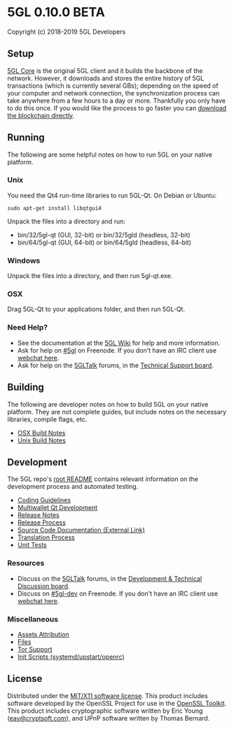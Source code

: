 5GL 0.10.0 BETA
=====================

Copyright (c) 2018-2019 5GL Developers


Setup
---------------------
[5GL Core](http://5gl.info/en/download) is the original 5GL client and it builds the backbone of the network. However, it downloads and stores the entire history of 5GL transactions (which is currently several GBs); depending on the speed of your computer and network connection, the synchronization process can take anywhere from a few hours to a day or more. Thankfully you only have to do this once. If you would like the process to go faster you can [download the blockchain directly](bootstrap.md).

Running
---------------------
The following are some helpful notes on how to run 5GL on your native platform. 

### Unix

You need the Qt4 run-time libraries to run 5GL-Qt. On Debian or Ubuntu:

	sudo apt-get install libqtgui4

Unpack the files into a directory and run:

- bin/32/5gl-qt (GUI, 32-bit) or bin/32/5gld (headless, 32-bit)
- bin/64/5gl-qt (GUI, 64-bit) or bin/64/5gld (headless, 64-bit)



### Windows

Unpack the files into a directory, and then run 5gl-qt.exe.

### OSX

Drag 5GL-Qt to your applications folder, and then run 5GL-Qt.

### Need Help?

* See the documentation at the [5GL Wiki](https://en.5gl.it/wiki/Main_Page)
for help and more information.
* Ask for help on [#5gl](http://webchat.freenode.net?channels=5gl) on Freenode. If you don't have an IRC client use [webchat here](http://webchat.freenode.net?channels=5gl).
* Ask for help on the [5GLTalk](https://5gltalk.org/) forums, in the [Technical Support board](https://5gltalk.org/index.php?board=4.0).

Building
---------------------
The following are developer notes on how to build 5GL on your native platform. They are not complete guides, but include notes on the necessary libraries, compile flags, etc.

- [OSX Build Notes](build-osx.md)
- [Unix Build Notes](build-unix.md)

Development
---------------------
The 5GL repo's [root README](https://github.com/5gl/5gl/blob/master/README.md) contains relevant information on the development process and automated testing.

- [Coding Guidelines](coding.md)
- [Multiwallet Qt Development](multiwallet-qt.md)
- [Release Notes](release-notes.md)
- [Release Process](release-process.md)
- [Source Code Documentation (External Link)](https://dev.visucore.com/5gl/doxygen/)
- [Translation Process](translation_process.md)
- [Unit Tests](unit-tests.md)

### Resources
* Discuss on the [5GLTalk](https://5gltalk.org/) forums, in the [Development & Technical Discussion board](https://5gltalk.org/index.php?board=6.0).
* Discuss on [#5gl-dev](http://webchat.freenode.net/?channels=5gl) on Freenode. If you don't have an IRC client use [webchat here](http://webchat.freenode.net/?channels=5gl-dev).

### Miscellaneous
- [Assets Attribution](assets-attribution.md)
- [Files](files.md)
- [Tor Support](tor.md)
- [Init Scripts (systemd/upstart/openrc)](init.md)

License
---------------------
Distributed under the [MIT/X11 software license](http://www.opensource.org/licenses/mit-license.php).
This product includes software developed by the OpenSSL Project for use in the [OpenSSL Toolkit](https://www.openssl.org/). This product includes
cryptographic software written by Eric Young ([eay@cryptsoft.com](mailto:eay@cryptsoft.com)), and UPnP software written by Thomas Bernard.

